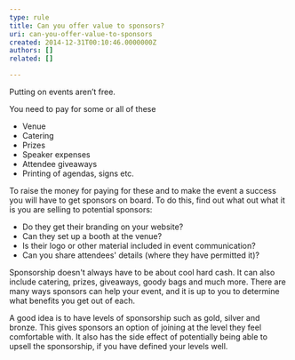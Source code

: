 ```yaml
---
type: rule
title: Can you offer value to sponsors?
uri: can-you-offer-value-to-sponsors
created: 2014-12-31T00:10:46.0000000Z
authors: []
related: []

---
```




<span class='intro'> <p class="ssw15-rteElement-P">Putting on events aren’t free.&#160;​​​</p> </span>

<p>You need to pay for some or all of these</p><ul><li>​Venue </li><li>Catering </li><li>Prizes </li><li>Speaker expenses</li><li>Attendee giveaways</li><li>Printing of agendas, signs etc.</li></ul><p>To raise the money for paying for these and to make the event a success you will have to get sponsors on board. To do this, find out what out what it is you are selling to potential sponsors&#58;</p><ul><li>Do they get their branding on your website?</li><li>Can they set up a booth at the venue?</li><li>Is their logo or other material included in event communication?</li><li>Can you share attendees' details (where they have permitted it)?</li></ul><p>Sponsorship doesn't always have to be about cool hard cash. It can also include catering, prizes, giveaways, goody bags and much more. There are many ways sponsors can help your event, and it is up to you to determine what benefits you get out of each.</p><p>A good idea is to have levels of sponsorship such as gold, silver and bronze. This gives sponsors an option of joining at the level they feel comfortable with. It also has the side effect of potentially being able to upsell the sponsorship, if you have defined your levels well.</p>


